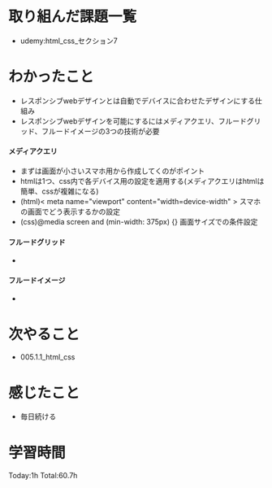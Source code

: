 # 取り組んだ課題一覧
- udemy:html_css_セクション7
# わかったこと
- レスポンシブwebデザインとは自動でデバイスに合わせたデザインにする仕組み
- レスポンシブwebデザインを可能にするにはメディアクエリ、フルードグリッド、フルードイメージの3つの技術が必要
#### メディアクエリ
- まずは画面が小さいスマホ用から作成してくのがポイント
- htmlは1つ、css内で各デバイス用の設定を適用する(メディアクエリはhtmlは簡単、cssが複雑になる)
- (html)< meta name="viewport" content="width=device-width" > スマホの画面でどう表示するかの設定
- (css)@media screen and (min-width: 375px) {} 画面サイズでの条件設定
#### フルードグリッド
- 
#### フルードイメージ
- 
# 次やること
- 005.1.1_html_css
# 感じたこと
- 毎日続ける
# 学習時間
Today:1h
Total:60.7h
